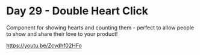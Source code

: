 # Day 29 - Double Heart Click

Component for showing hearts and counting them - perfect to allow people to show and share their love to your product!

https://youtu.be/Zcvdhf02HFo
